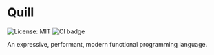 # Quill

![License: MIT](https://img.shields.io/github/license/quill-lang/quill)
![CI badge](https://github.com/quill-lang/quill/actions/workflows/rust.yml/badge.svg)

An expressive, performant, modern functional programming language.
